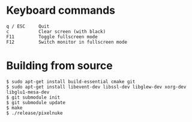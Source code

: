 
# Keyboard commands
    q / ESC     Quit
    c           Clear screen (with black)
    F11         Toggle fullscreen mode
    F12         Switch monitor in fullscreen mode


# Building from source

    $ sudo apt-get install build-essential cmake git
    $ sudo apt-get install libevent-dev libssl-dev libglew-dev xorg-dev libglu1-mesa-dev
    $ git submodule init
    $ git submodule update
    $ make
    $ ./release/pixelnuke


